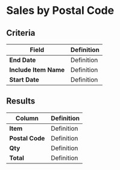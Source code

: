 # Sales by Postal Code

## Criteria

| **Field** | **Definition** |
| --- | --- |
| **End Date** | Definition |
| **Include Item Name** | Definition |
| **Start Date** | Definition |

## Results

| **Column** | **Definition** |
| --- | --- |
| **Item** | Definition |
| **Postal Code** | Definition |
| **Qty** | Definition |
| **Total** | Definition |